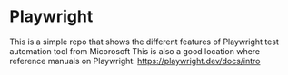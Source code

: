 # Playwright

This is a simple repo that shows the different features of Playwright test automation tool from Micorosoft
This is also a good location where reference manuals on Playwright: https://playwright.dev/docs/intro
